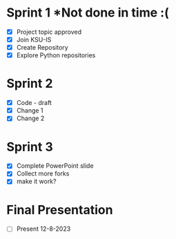 # Sprint 1 *Not done in time :(
  - [x] Project topic approved
  - [x] Join KSU-IS
  - [x] Create Repository
  - [x] Explore Python repositories

# Sprint 2
  - [x] Code - draft
  - [x] Change 1
  - [x] Change 2

# Sprint 3
  - [x] Complete PowerPoint slide
  - [x] Collect more forks
  - [x] make it work?

# Final Presentation
  - [ ] Present 12-8-2023
